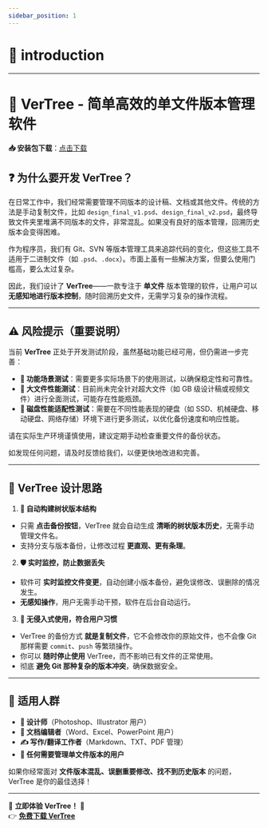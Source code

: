 ```yaml
---
sidebar_position: 1
---
```


# 🚀 introduction

---

# 🌳 **VerTree - 简单高效的单文件版本管理软件**

**📥 安装包下载**：[点击下载](https://github.com/w0fv1/vertree/releases)

## ❓ **为什么要开发 VerTree？**
在日常工作中，我们经常需要管理不同版本的设计稿、文档或其他文件。传统的方法是手动复制文件，比如 `design_final_v1.psd`、`design_final_v2.psd`，最终导致文件夹里堆满不同版本的文件，非常混乱。如果没有良好的版本管理，回溯历史版本会变得困难。

作为程序员，我们有 Git、SVN 等版本管理工具来追踪代码的变化，但这些工具不适用于二进制文件（如 `.psd`、`.docx`）。市面上虽有一些解决方案，但要么使用门槛高，要么太过复杂。

因此，我们设计了 **VerTree**——一款专注于 **单文件** 版本管理的软件，让用户可以 **无感知地进行版本控制**，随时回溯历史文件，无需学习复杂的操作流程。

---

## ⚠️ **风险提示（重要说明）**

当前 **VerTree** 正处于开发测试阶段，虽然基础功能已经可用，但仍需进一步完善：

- **🧪 功能场景测试**：需要更多实际场景下的使用测试，以确保稳定性和可靠性。
- **📂 大文件性能测试**：目前尚未完全针对超大文件（如 GB 级设计稿或视频文件）进行全面测试，可能存在性能瓶颈。
- **💾 磁盘性能适配性测试**：需要在不同性能表现的硬盘（如 SSD、机械硬盘、移动硬盘、网络存储）环境下进行更多测试，以优化备份速度和响应性能。

请在实际生产环境谨慎使用，建议定期手动检查重要文件的备份状态。

如发现任何问题，请及时反馈给我们，以便更快地改进和完善。

---

## 🎯 **VerTree 设计思路**

1. **🌲 自动构建树状版本结构**
- 只需 **点击备份按钮**，VerTree 就会自动生成 **清晰的树状版本历史**，无需手动管理文件名。
- 支持分支与版本备份，让修改过程 **更直观、更有条理**。

2. **🛡️ 实时监控，防止数据丢失**
- 软件可 **实时监控文件变更**，自动创建小版本备份，避免误修改、误删除的情况发生。
- **无感知操作**，用户无需手动干预，软件在后台自动运行。

3. **📝 无侵入式使用，符合用户习惯**
- VerTree 的备份方式 **就是复制文件**，它不会修改你的原始文件，也不会像 Git 那样需要 `commit`、`push` 等繁琐操作。
- 你可以 **随时停止使用** VerTree，而不影响已有文件的正常使用。
- 彻底 **避免 Git 那种复杂的版本冲突**，确保数据安全。

---

## 👥 **适用人群**
- **🎨 设计师**（Photoshop、Illustrator 用户）
- **📄 文档编辑者**（Word、Excel、PowerPoint 用户）
- **✍️ 写作/翻译工作者**（Markdown、TXT、PDF 管理）
- **📁 任何需要管理单文件版本的用户**

如果你经常面对 **文件版本混乱、误删重要修改、找不到历史版本** 的问题，VerTree 是你的最佳选择！

---

🎉 **立即体验 VerTree！** 🚀  
👉 [**免费下载 VerTree**](https://github.com/w0fv1/vertree/releases)

